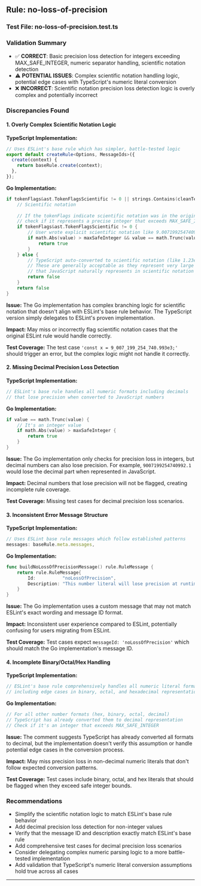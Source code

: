 ## Rule: no-loss-of-precision

### Test File: no-loss-of-precision.test.ts

### Validation Summary
- ✅ **CORRECT**: Basic precision loss detection for integers exceeding MAX_SAFE_INTEGER, numeric separator handling, scientific notation detection
- ⚠️ **POTENTIAL ISSUES**: Complex scientific notation handling logic, potential edge cases with TypeScript's numeric literal conversion
- ❌ **INCORRECT**: Scientific notation precision loss detection logic is overly complex and potentially incorrect

### Discrepancies Found

#### 1. Overly Complex Scientific Notation Logic
**TypeScript Implementation:**
```typescript
// Uses ESLint's base rule which has simpler, battle-tested logic
export default createRule<Options, MessageIds>({
  create(context) {
    return baseRule.create(context);
  },
});
```

**Go Implementation:**
```go
if tokenFlags&ast.TokenFlagsScientific != 0 || strings.Contains(cleanText, "e") || strings.Contains(cleanText, "E") {
    // Scientific notation
    
    // If the tokenFlags indicate scientific notation was in the original source,
    // check if it represents a precise integer that exceeds MAX_SAFE_INTEGER
    if tokenFlags&ast.TokenFlagsScientific != 0 {
        // User wrote explicit scientific notation like 9.007199254740993e3
        if math.Abs(value) > maxSafeInteger && value == math.Trunc(value) {
            return true
        }
    } else {
        // TypeScript auto-converted to scientific notation (like 1.23e+25)
        // These are generally acceptable as they represent very large numbers
        // that JavaScript naturally represents in scientific notation
        return false
    }
    return false
}
```

**Issue:** The Go implementation has complex branching logic for scientific notation that doesn't align with ESLint's base rule behavior. The TypeScript version simply delegates to ESLint's proven implementation.

**Impact:** May miss or incorrectly flag scientific notation cases that the original ESLint rule would handle correctly.

**Test Coverage:** The test case `'const x = 9_007_199_254_740.993e3;'` should trigger an error, but the complex logic might not handle it correctly.

#### 2. Missing Decimal Precision Loss Detection
**TypeScript Implementation:**
```typescript
// ESLint's base rule handles all numeric formats including decimals
// that lose precision when converted to JavaScript numbers
```

**Go Implementation:**
```go
if value == math.Trunc(value) {
    // It's an integer value
    if math.Abs(value) > maxSafeInteger {
        return true
    }
}
```

**Issue:** The Go implementation only checks for precision loss in integers, but decimal numbers can also lose precision. For example, `9007199254740992.1` would lose the decimal part when represented in JavaScript.

**Impact:** Decimal numbers that lose precision will not be flagged, creating incomplete rule coverage.

**Test Coverage:** Missing test cases for decimal precision loss scenarios.

#### 3. Inconsistent Error Message Structure
**TypeScript Implementation:**
```typescript
// Uses ESLint base rule messages which follow established patterns
messages: baseRule.meta.messages,
```

**Go Implementation:**
```go
func buildNoLossOfPrecisionMessage() rule.RuleMessage {
    return rule.RuleMessage{
        Id:          "noLossOfPrecision",
        Description: "This number literal will lose precision at runtime.",
    }
}
```

**Issue:** The Go implementation uses a custom message that may not match ESLint's exact wording and message ID format.

**Impact:** Inconsistent user experience compared to ESLint, potentially confusing for users migrating from ESLint.

**Test Coverage:** Test cases expect `messageId: 'noLossOfPrecision'` which should match the Go implementation's message ID.

#### 4. Incomplete Binary/Octal/Hex Handling
**TypeScript Implementation:**
```typescript
// ESLint's base rule comprehensively handles all numeric literal formats
// including edge cases in binary, octal, and hexadecimal representations
```

**Go Implementation:**
```go
// For all other number formats (hex, binary, octal, decimal)
// TypeScript has already converted them to decimal representation
// Check if it's an integer that exceeds MAX_SAFE_INTEGER
```

**Issue:** The comment suggests TypeScript has already converted all formats to decimal, but the implementation doesn't verify this assumption or handle potential edge cases in the conversion process.

**Impact:** May miss precision loss in non-decimal numeric literals that don't follow expected conversion patterns.

**Test Coverage:** Test cases include binary, octal, and hex literals that should be flagged when they exceed safe integer bounds.

### Recommendations
- Simplify the scientific notation logic to match ESLint's base rule behavior
- Add decimal precision loss detection for non-integer values
- Verify that the message ID and description exactly match ESLint's base rule
- Add comprehensive test cases for decimal precision loss scenarios
- Consider delegating complex numeric parsing logic to a more battle-tested implementation
- Add validation that TypeScript's numeric literal conversion assumptions hold true across all cases

---